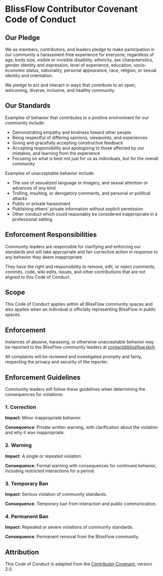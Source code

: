 # BlissFlow Contributor Covenant Code of Conduct

## Our Pledge

We as members, contributors, and leaders pledge to make participation in our community a harassment-free experience for everyone, regardless of age, body size, visible or invisible disability, ethnicity, sex characteristics, gender identity and expression, level of experience, education, socio-economic status, nationality, personal appearance, race, religion, or sexual identity and orientation.

We pledge to act and interact in ways that contribute to an open, welcoming, diverse, inclusive, and healthy community.

## Our Standards

Examples of behavior that contributes to a positive environment for our community include:

* Demonstrating empathy and kindness toward other people
* Being respectful of differing opinions, viewpoints, and experiences
* Giving and gracefully accepting constructive feedback
* Accepting responsibility and apologizing to those affected by our mistakes, and learning from the experience
* Focusing on what is best not just for us as individuals, but for the overall community

Examples of unacceptable behavior include:

* The use of sexualized language or imagery, and sexual attention or advances of any kind
* Trolling, insulting, or derogatory comments, and personal or political attacks
* Public or private harassment
* Publishing others' private information without explicit permission
* Other conduct which could reasonably be considered inappropriate in a professional setting

## Enforcement Responsibilities

Community leaders are responsible for clarifying and enforcing our standards and will take appropriate and fair corrective action in response to any behavior they deem inappropriate.

They have the right and responsibility to remove, edit, or reject comments, commits, code, wiki edits, issues, and other contributions that are not aligned to this Code of Conduct.

## Scope

This Code of Conduct applies within all BlissFlow community spaces and also applies when an individual is officially representing BlissFlow in public spaces.

## Enforcement

Instances of abusive, harassing, or otherwise unacceptable behavior may be reported to the BlissFlow community leaders at [contact@blissflow.tech](mailto:contact@blissflow.tech).

All complaints will be reviewed and investigated promptly and fairly, respecting the privacy and security of the reporter.

## Enforcement Guidelines

Community leaders will follow these guidelines when determining the consequences for violations:

### 1. Correction

**Impact**: Minor inappropriate behavior.

**Consequence**: Private written warning, with clarification about the violation and why it was inappropriate.

### 2. Warning

**Impact**: A single or repeated violation.

**Consequence**: Formal warning with consequences for continued behavior, including restricted interactions for a period.

### 3. Temporary Ban

**Impact**: Serious violation of community standards.

**Consequence**: Temporary ban from interaction and public communication.

### 4. Permanent Ban

**Impact**: Repeated or severe violations of community standards.

**Consequence**: Permanent removal from the BlissFlow community.

## Attribution

This Code of Conduct is adapted from the [Contributor Covenant](https://www.contributor-covenant.org), version 2.0.
